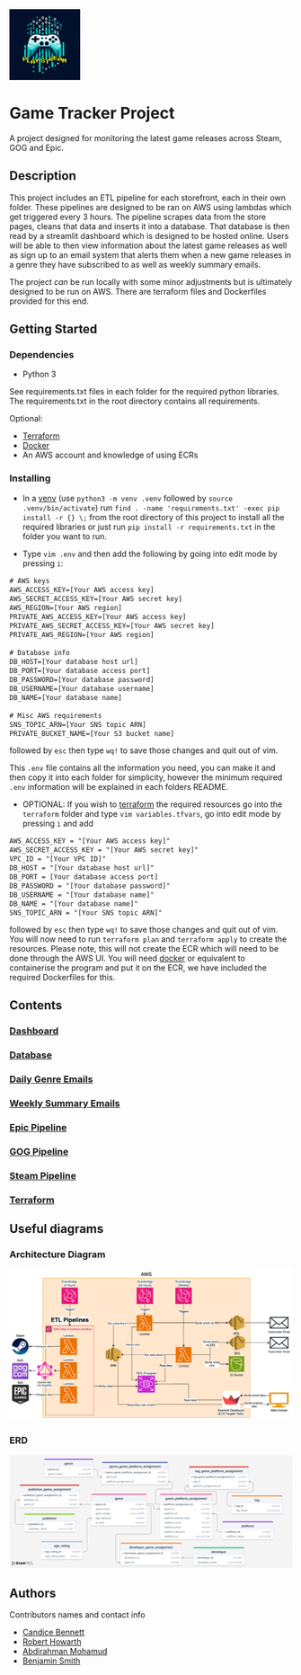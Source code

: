 <img src="https://raw.githubusercontent.com/robkenhow77-sigma-labs-trainee/games-tracker-group-project/refs/heads/main/dashboard/logo.png" alt="Logo" style="width:25%; height:auto;">

# Game Tracker Project

A project designed for monitoring the latest game releases across Steam, GOG and Epic.

## Description

This project includes an ETL pipeline for each storefront, each in their own folder. These pipelines are designed to be ran on AWS using lambdas which get triggered every 3 hours. The pipeline scrapes data from the store pages, cleans that data and inserts it into a database. That database is then read by a streamlit dashboard which is designed to be hosted online. Users will be able to then view information about the latest game releases as well as sign up to an email system that alerts them when a new game releases in a genre they have subscribed to as well as weekly summary emails.

The project *can* be run locally with some minor adjustments but is ultimately designed to be run on AWS. There are terraform files and Dockerfiles provided for this end.

## Getting Started

### Dependencies

* Python 3

See requirements.txt files in each folder for the required python libraries. The requirements.txt in the root directory contains all requirements.

Optional:
* [Terraform](https://www.terraform.io/)
* [Docker](https://www.docker.com/)
* An AWS account and knowledge of using ECRs

### Installing

- In a [venv](https://docs.python.org/3/library/venv.html) (use `python3 -m venv .venv` followed by `source .venv/bin/activate`) run `find . -name 'requirements.txt' -exec pip install -r {} \;` from the root directory of this project to install all the required libraries or just run `pip install -r requirements.txt` in the folder you want to run.

- Type `vim .env` and then add the following by going into edit mode by pressing `i`:

```
# AWS keys
AWS_ACCESS_KEY=[Your AWS access key]
AWS_SECRET_ACCESS_KEY=[Your AWS secret key]
AWS_REGION=[Your AWS region]
PRIVATE_AWS_ACCESS_KEY=[Your AWS access key]
PRIVATE_AWS_SECRET_ACCESS_KEY=[Your AWS secret key]
PRIVATE_AWS_REGION=[Your AWS region]

# Database info
DB_HOST=[Your database host url]
DB_PORT=[Your database access port]
DB_PASSWORD=[Your database password]
DB_USERNAME=[Your database username]
DB_NAME=[Your database name]

# Misc AWS requirements
SNS_TOPIC_ARN=[Your SNS topic ARN]
PRIVATE_BUCKET_NAME=[Your S3 bucket name]
```

followed by `esc` then type `wq!` to save those changes and quit out of vim.

This `.env` file contains all the information you need, you can make it and then copy it into each folder for simplicity, however the minimum required `.env` information will be explained in each folders README.

- OPTIONAL: If you wish to [terraform](https://www.terraform.io/) the required resources go into the `terraform` folder and type `vim variables.tfvars`, go into edit mode by pressing `i` and add

```
AWS_ACCESS_KEY = "[Your AWS access key]"
AWS_SECRET_ACCESS_KEY = "[Your AWS secret key]"
VPC_ID = "[Your VPC ID]"
DB_HOST = "[Your database host url]"
DB_PORT = [Your database access port]
DB_PASSWORD = "[Your database password]"
DB_USERNAME = "[Your database name]"
DB_NAME = "[Your database name]"
SNS_TOPIC_ARN = "[Your SNS topic ARN]"
```

followed by `esc` then type `wq!` to save those changes and quit out of vim.
You will now need to run `terraform plan` and `terraform apply` to create the resources.
Please note, this will not create the ECR which will need to be done through the AWS UI. You will need [docker](https://www.docker.com/) or equivalent to containerise the program and put it on the ECR, we have included the required Dockerfiles for this.

## Contents

### [Dashboard](./dashboard/README.md)

### [Database](./database/README.md)

### [Daily Genre Emails](./email_lambdas/genre_emails/README.md)

### [Weekly Summary Emails](./email_lambdas/weekly_digest/README.md)

### [Epic Pipeline](./pipeline/epic_pipeline/README.md)

### [GOG Pipeline](./pipeline/gog_pipeline/README.md)

### [Steam Pipeline](./pipeline/steam_pipeline/README.md)

### [Terraform](./terraform/README.md)

## Useful diagrams

### Architecture Diagram

![Architecture diagram](./Architecture_Diagram.png)

### ERD

![ERD](./database/ERD.png)

## Authors

Contributors names and contact info

* [Candice Bennett](https://github.com/Candice-Bennett)
* [Robert Howarth](https://github.com/robkenhow77-sigma-labs-trainee)
* [Abdirahman Mohamud](https://github.com/OfficialARM17)
* [Benjamin Smith](https://github.com/CodeTechBen)
